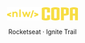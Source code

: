 <div align="center">

  <img src=".github/nwl-copa.svg" alt="logo" width="160" height="auto" />
  <p>
    Rocketseat · Ignite Trail
  </p>

</div>